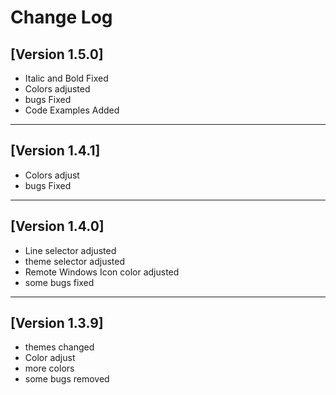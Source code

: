 # Change Log

## [Version 1.5.0]

- Italic and Bold Fixed
- Colors adjusted
- bugs Fixed
- Code Examples Added

---
## [Version 1.4.1]

- Colors adjust
- bugs Fixed 

---
## [Version 1.4.0]

- Line selector adjusted
- theme selector adjusted
- Remote Windows Icon color adjusted
- some bugs fixed

---
## [Version 1.3.9]

- themes changed
- Color adjust
- more colors 
- some bugs removed 
